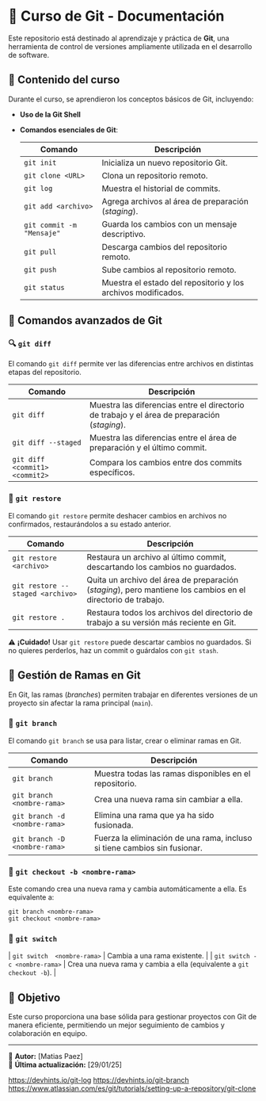 # 📌 Curso de Git - Documentación  

Este repositorio está destinado al aprendizaje y práctica de **Git**, una herramienta de control de versiones ampliamente utilizada en el desarrollo de software.  

## 📖 Contenido del curso  

Durante el curso, se aprendieron los conceptos básicos de Git, incluyendo:  

- **Uso de la Git Shell**  
- **Comandos esenciales de Git**:  

  | Comando | Descripción |
  |---------|------------|
  | `git init` | Inicializa un nuevo repositorio Git. |
  | `git clone <URL>` | Clona un repositorio remoto. |
  | `git log` | Muestra el historial de commits. |
  | `git add <archivo>` | Agrega archivos al área de preparación (*staging*). |
  | `git commit -m "Mensaje"` | Guarda los cambios con un mensaje descriptivo. |
  | `git pull` | Descarga cambios del repositorio remoto. |
  | `git push` | Sube cambios al repositorio remoto. |
  | `git status` | Muestra el estado del repositorio y los archivos modificados. |

## 🔄 Comandos avanzados de Git  

### 🔍 `git diff`  
El comando `git diff` permite ver las diferencias entre archivos en distintas etapas del repositorio.  

| Comando | Descripción |
|---------|------------|
| `git diff` | Muestra las diferencias entre el directorio de trabajo y el área de preparación (*staging*). |
| `git diff --staged` | Muestra las diferencias entre el área de preparación y el último commit. |
| `git diff <commit1> <commit2>` | Compara los cambios entre dos commits específicos. |

### 🔄 `git restore`  
El comando `git restore` permite deshacer cambios en archivos no confirmados, restaurándolos a su estado anterior.  

| Comando | Descripción |
|---------|------------|
| `git restore <archivo>` | Restaura un archivo al último commit, descartando los cambios no guardados. |
| `git restore --staged <archivo>` | Quita un archivo del área de preparación (*staging*), pero mantiene los cambios en el directorio de trabajo. |
| `git restore .` | Restaura todos los archivos del directorio de trabajo a su versión más reciente en Git. |

⚠ **¡Cuidado!** Usar `git restore` puede descartar cambios no guardados. Si no quieres perderlos, haz un commit o guárdalos con `git stash`.  

## 🌿 Gestión de Ramas en Git  

En Git, las ramas (*branches*) permiten trabajar en diferentes versiones de un proyecto sin afectar la rama principal (`main`).  

### 📌 `git branch`  
El comando `git branch` se usa para listar, crear o eliminar ramas en Git.  

| Comando | Descripción |
|---------|------------|
| `git branch` | Muestra todas las ramas disponibles en el repositorio. |
| `git branch <nombre-rama>` | Crea una nueva rama sin cambiar a ella. |
| `git branch -d <nombre-rama>` | Elimina una rama que ya ha sido fusionada. |
| `git branch -D <nombre-rama>` | Fuerza la eliminación de una rama, incluso si tiene cambios sin fusionar. |

### 🔀 `git checkout -b <nombre-rama>`  
Este comando crea una nueva rama y cambia automáticamente a ella. Es equivalente a:  
```
git branch <nombre-rama>
git checkout <nombre-rama>
```

### 🔄 `git switch`

| `git switch  <nombre-rama>` | Cambia a una rama existente. |
| `git switch -c <nombre-rama>` | Crea una nueva rama y cambia a ella (equivalente a `git checkout -b`). |

## 🚀 Objetivo  
Este curso proporciona una base sólida para gestionar proyectos con Git de manera eficiente, permitiendo un mejor seguimiento de cambios y colaboración en equipo.  

---

📌 **Autor:** [Matias Paez]  
📅 **Última actualización:** [29/01/25]  

https://devhints.io/git-log
https://devhints.io/git-branch 
https://www.atlassian.com/es/git/tutorials/setting-up-a-repository/git-clone
